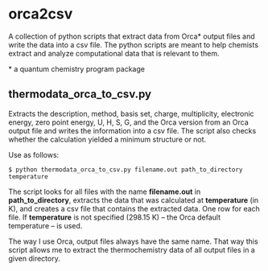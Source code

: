 # orca2csv
A collection of python scripts that extract data from Orca* output files and write the data into a csv file. The python scripts are meant to help chemists extract and analyze computational data that is relevant to them.

\* a quantum chemistry program package

## thermodata_orca_to_csv.py
Extracts the description, method, basis set, charge, multiplicity, electronic energy, zero point energy, U, H, S, G, and the Orca version from an Orca output file and writes the information into a csv file. The script also checks whether the calculation yielded a minimum structure or not.

Use as follows:

    $ python thermodata_orca_to_csv.py filename.out path_to_directory temperature

The script looks for all files with the name **filename.out** in **path_to_directory**, extracts the data that was calculated at **temperature** (in K), and creates a csv file that contains the extracted data. One row for each file. If **temperature** is not specified (298.15 K) &ndash; the Orca default temperature &ndash; is used.

The way I use Orca, output files always have the same name. That way this script allows me to extract the thermochemistry data of all output files in a given directory.
